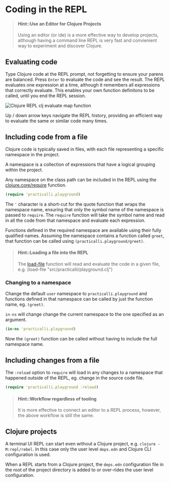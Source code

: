 # Coding in the REPL

> #### Hint::Use an Editor for Clojure Projects
> Using an editor (or ide) is a more effective way to develop projects, although having a command line REPL is very fast and convienient way to experiment and discover Clojure.


## Evaluating code
Type Clojure code at the REPL prompt, not forgetting to ensure your parens are balanced.  Press `Enter` to evaluate the code and see the result.  The REPL evaluates one expression at a time, although it remembers all expressions that correctly evaluate.  This enables your own function definitons to be called, until you end the REPL session.

![Clojure REPL clj evaluate map function](/images/clojure-repl-clj-eval-map-function.png)

Up / down arrow keys navigate the REPL history, providing an efficient way to evaluate the same or similar code many times.


## Including code from a file

Clojure code is typically saved in files, with each file representing a specific namespace in the project.

A namespace is a collection of expressions that have a logical grouping within the project.

Any namespace on the class path can be included in the REPL using the [clojure.core/require](https://clojuredocs.org/clojure.core/require) function.

```clojure
(require 'practicalli.playground)
```

The `'` character is a short-cut for the quote function that wraps the namespace name, ensuring that only the symbol name of the namespace is passed to `require`.  The `require` function will take the symbol name and read in all the code from that namespace and evaluate each expression.

Functions defined in the required namespace are available using their fully qualified names.  Assuming the namespace contains a function called `greet`, that function can be called using `(practicalli.playground/greet)`.


> #### Hint::Loading a file into the REPL
> The [load-file](https://clojuredocs.org/clojure.core/load-file) function will read and evaluate the code in a given file, e.g. (load-file "src/practicalli/playground.clj")


### Changing to a namespace

Change the default `user` namespace to `practicalli.playground` and functions defined in that namespace can be called by just the function name, eg. `(greet)`.

`in-ns` will change change the current namespace to the one specified as an argument.

```clojure
(in-ns 'practicalli.playground)
```

Now the `(greet)` function can be called without having to include the full namespace name.

## Including changes from a file

The `:reload` option to `require` will load in any changes to a namespace that happened outside of the REPL, eg. change in the source code file.

```clojure
(require 'practicalli.playground :reload)
```


> #### Hint::Workflow regardless of tooling
> It is more effective to connect an editor to a REPL process, however, the above workflow is still the same.


## Clojure projects

A terminal UI REPL can start even without a Clojure project, e.g. `clojure -M:repl/rebel`.  In this case only the user level `deps.edn` and Clojure CLI configuration is used.

When a REPL starts from a Clojure project, the `deps.edn` configuration file in the root of the project directory is added to or over-rides the user level configuration.
